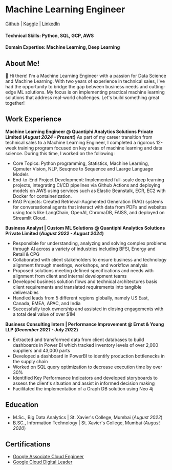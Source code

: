 # Machine Learning Engineer
[Github](https://github.com/JoshhMiranda) | [Kaggle](https://www.kaggle.com/josshhh) | [LinkedIn](https://www.linkedin.com/in/joshua-miranda21/)

#### Technical Skills: Python, SQL, GCP, AWS
#### Domain Expertise: Machine Learning, Deep Learning

## About Me!
👋 Hi there! I'm a Machine Learning Engineer with a passion for Data Science and Machine Learning. With two years of experience in technical sales, I've had the opportunity to bridge the gap between business needs and cutting-edge ML solutions. My focus is on implementing practical machine learning solutions that address real-world challenges.
Let's build something great together!


## Work Experience

**Machine Learning Engineer @ Quantiphi Analytics Solutions Private Limited (_August 2024 - Present_)**
As part of my career transition from technical sales to a Machine Learning Engineer, I completed a rigorous 12-week training program focused on key areas of machine learning and data science. During this time, I worked on the following:
- Core Topics: Python programming, Statistics, Machine Learning, Cpmuter Vision, NLP, Seuqnce to Sequence and Laarge Language Models
- End-to-End Project Development: Implemented full-scale deep learning projects, integrating CI/CD pipelines via Github Actions and deploying models on AWS using services such as Elastic Beanstalk, ECR, EC2 with Docker for containerization.
- RAG Projects: Created Retrieval-Augmented Generation (RAG) systems for conversational agents that interact with data from PDFs and websites using tools like LangChain, OpenAI, ChromaDB, FAISS, and deployed on Streamlit Cloud.

**Business Analyst | Custom ML Solutions @ Quantiphi Analytics Solutions Private Limited (_August 2022 - August 2024_)**
- Responsible for understanding, analyzing and solving complex problems through AI across a variety of industries including BFSI, Energy and Retail & CPG
- Collaborated with client stakeholders to ensure business and technology alignment through meetings, workshops, and workflow analysis
- Proposed solutions meeting defined specifications and needs with alignment from client and internal development teams 
- Developed business solution flows and technical architectures basis client requirements and translated requirements into tangible deliverables
- Handled leads from 5 different regions globally, namely US East, Canada, EMEA, APAC, and India 
- Successfully took ownership and assisted in closing engagements with a total deal value of over $1M

**Business Consulting Intern | Performance Improvement @ Ernst & Young LLP (_December 2021 - July 2022_)**
- Extracted and transformed data from client databases to build dashboards in Power BI which tracked inventory levels of over 2,000 suppliers and 43,000 parts
- Developed a dashboard in PowerBI to identify production bottlenecks in the supply chain
- Worked on SQL query optimization to decrease execution time by over 30%
- Identified Key Performance Indicators and developed storyboards to assess the client's situation and assist in informed decision making
- Facilitated the implementation of a Graph DB solution using Neo 4j

## Education								       		
- M.Sc., Big Data Analytics	| St. Xavier's College, Mumbai (_August 2022_)	 			        		
- B.SC., Information Technology | St. Xavier's College, Mumbai (_August 2020_)

## Certifications								       		
- [Google Associate Cloud Engineer](https://google.accredible.com/d6a12469-791e-4126-8c3e-2ecf759d1d90)
- [Google Cloud Digital Leader](https://www.credential.net/1047c45a-0895-4238-8e41-79b945f24d6e)
